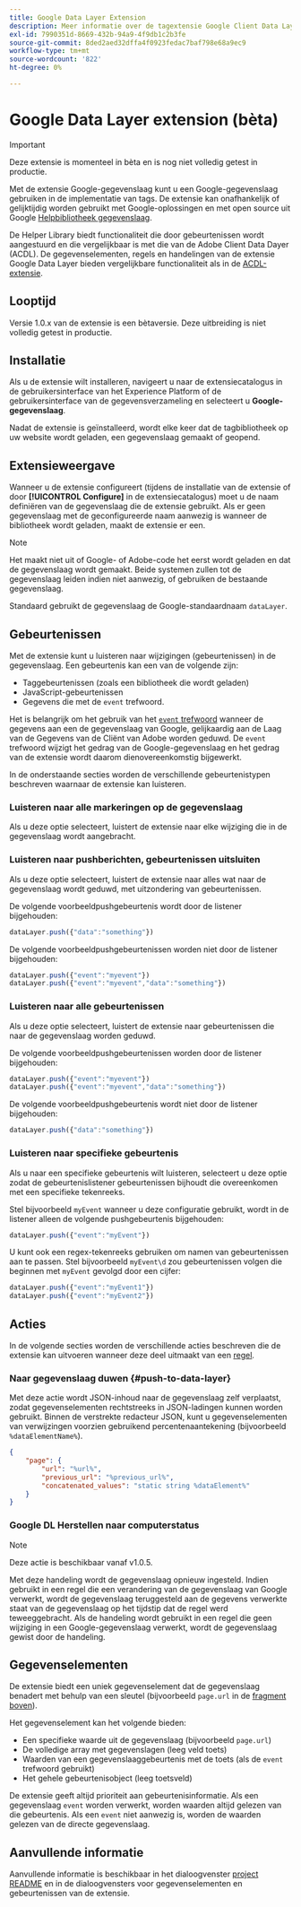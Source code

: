 ```yaml
---
title: Google Data Layer Extension
description: Meer informatie over de tagextensie Google Client Data Layer in Adobe Experience Platform.
exl-id: 7990351d-8669-432b-94a9-4f9db1c2b3fe
source-git-commit: 8ded2aed32dffa4f0923fedac7baf798e68a9ec9
workflow-type: tm+mt
source-wordcount: '822'
ht-degree: 0%

---
```


# Google Data Layer extension (bèta)

>[!IMPORTANT]
>
>Deze extensie is momenteel in bèta en is nog niet volledig getest in productie.

Met de extensie Google-gegevenslaag kunt u een Google-gegevenslaag gebruiken in de implementatie van tags. De extensie kan onafhankelijk of gelijktijdig worden gebruikt met Google-oplossingen en met open source uit Google [Helpbibliotheek gegevenslaag](https://github.com/google/data-layer-helper).

De Helper Library biedt functionaliteit die door gebeurtenissen wordt aangestuurd en die vergelijkbaar is met die van de Adobe Client Data Dayer (ACDL). De gegevenselementen, regels en handelingen van de extensie Google Data Layer bieden vergelijkbare functionaliteit als in de [ACDL-extensie](../client-data-layer/overview.md).

## Looptijd

Versie 1.0.x van de extensie is een bètaversie. Deze uitbreiding is niet volledig getest in productie.

## Installatie

Als u de extensie wilt installeren, navigeert u naar de extensiecatalogus in de gebruikersinterface van het Experience Platform of de gebruikersinterface van de gegevensverzameling en selecteert u **Google-gegevenslaag**.

Nadat de extensie is geïnstalleerd, wordt elke keer dat de tagbibliotheek op uw website wordt geladen, een gegevenslaag gemaakt of geopend.

## Extensieweergave

Wanneer u de extensie configureert (tijdens de installatie van de extensie of door **[!UICONTROL Configure]** in de extensiecatalogus) moet u de naam definiëren van de gegevenslaag die de extensie gebruikt. Als er geen gegevenslaag met de geconfigureerde naam aanwezig is wanneer de bibliotheek wordt geladen, maakt de extensie er een.

>[!NOTE]
>
>Het maakt niet uit of Google- of Adobe-code het eerst wordt geladen en dat de gegevenslaag wordt gemaakt. Beide systemen zullen tot de gegevenslaag leiden indien niet aanwezig, of gebruiken de bestaande gegevenslaag.

Standaard gebruikt de gegevenslaag de Google-standaardnaam `dataLayer`.

## Gebeurtenissen

Met de extensie kunt u luisteren naar wijzigingen (gebeurtenissen) in de gegevenslaag. Een gebeurtenis kan een van de volgende zijn:

* Taggebeurtenissen (zoals een bibliotheek die wordt geladen)
* JavaScript-gebeurtenissen
* Gegevens die met de `event` trefwoord.

Het is belangrijk om het gebruik van het [`event` trefwoord](https://developers.google.com/tag-platform/devguides/datalayer#use_a_data_layer_with_event_handlers) wanneer de gegevens aan een de gegevenslaag van Google, gelijkaardig aan de Laag van de Gegevens van de Cliënt van Adobe worden geduwd. De `event` trefwoord wijzigt het gedrag van de Google-gegevenslaag en het gedrag van de extensie wordt daarom dienovereenkomstig bijgewerkt.

In de onderstaande secties worden de verschillende gebeurtenistypen beschreven waarnaar de extensie kan luisteren.

### Luisteren naar alle markeringen op de gegevenslaag

Als u deze optie selecteert, luistert de extensie naar elke wijziging die in de gegevenslaag wordt aangebracht.

### Luisteren naar pushberichten, gebeurtenissen uitsluiten

Als u deze optie selecteert, luistert de extensie naar alles wat naar de gegevenslaag wordt geduwd, met uitzondering van gebeurtenissen.

De volgende voorbeeldpushgebeurtenis wordt door de listener bijgehouden:

```js
dataLayer.push({"data":"something"})
```

De volgende voorbeeldpushgebeurtenissen worden niet door de listener bijgehouden:

```js
dataLayer.push({"event":"myevent"})
dataLayer.push({"event":"myevent","data":"something"})
```

### Luisteren naar alle gebeurtenissen

Als u deze optie selecteert, luistert de extensie naar gebeurtenissen die naar de gegevenslaag worden geduwd.

De volgende voorbeeldpushgebeurtenissen worden door de listener bijgehouden:

```js
dataLayer.push({"event":"myevent"})
dataLayer.push({"event":"myevent","data":"something"})
```

De volgende voorbeeldpushgebeurtenis wordt niet door de listener bijgehouden:

```js
dataLayer.push({"data":"something"})
```

### Luisteren naar specifieke gebeurtenis

Als u naar een specifieke gebeurtenis wilt luisteren, selecteert u deze optie zodat de gebeurtenislistener gebeurtenissen bijhoudt die overeenkomen met een specifieke tekenreeks.

Stel bijvoorbeeld `myEvent` wanneer u deze configuratie gebruikt, wordt in de listener alleen de volgende pushgebeurtenis bijgehouden:

```js
dataLayer.push({"event":"myEvent"})
```

U kunt ook een regex-tekenreeks gebruiken om namen van gebeurtenissen aan te passen. Stel bijvoorbeeld `myEvent\d` zou gebeurtenissen volgen die beginnen met `myEvent` gevolgd door een cijfer:

```js
dataLayer.push({"event":"myEvent1"})
dataLayer.push({"event":"myEvent2"})
```

## Acties

In de volgende secties worden de verschillende acties beschreven die de extensie kan uitvoeren wanneer deze deel uitmaakt van een [regel](../../../ui/managing-resources/rules.md).

### Naar gegevenslaag duwen {#push-to-data-layer}

Met deze actie wordt JSON-inhoud naar de gegevenslaag zelf verplaatst, zodat gegevenselementen rechtstreeks in JSON-ladingen kunnen worden gebruikt. Binnen de verstrekte redacteur JSON, kunt u gegevenselementen van verwijzingen voorzien gebruikend percentenaantekening (bijvoorbeeld `%dataElementName%`).

```json
{
    "page": {
        "url": "%url%",
        "previous_url": "%previous_url%",
        "concatenated_values": "static string %dataElement%"
    }
}
```

### Google DL Herstellen naar computerstatus

>[!NOTE]
>
>Deze actie is beschikbaar vanaf v1.0.5.

Met deze handeling wordt de gegevenslaag opnieuw ingesteld. Indien gebruikt in een regel die een verandering van de gegevenslaag van Google verwerkt, wordt de gegevenslaag teruggesteld aan de gegevens verwerkte staat van de gegevenslaag op het tijdstip dat de regel werd teweeggebracht. Als de handeling wordt gebruikt in een regel die geen wijziging in een Google-gegevenslaag verwerkt, wordt de gegevenslaag gewist door de handeling.

## Gegevenselementen

De extensie biedt een uniek gegevenselement dat de gegevenslaag benadert met behulp van een sleutel (bijvoorbeeld `page.url` in de [fragment boven](#push-to-data-layer)).

Het gegevenselement kan het volgende bieden:

* Een specifieke waarde uit de gegevenslaag (bijvoorbeeld `page.url`)
* De volledige array met gegevenslagen (leeg veld toets)
* Waarden van een gegevenslaaggebeurtenis met de toets (als de `event` trefwoord gebruikt)
* Het gehele gebeurtenisobject (leeg toetsveld)

De extensie geeft altijd prioriteit aan gebeurtenisinformatie. Als een gegevenslaag `event` worden verwerkt, worden waarden altijd gelezen van die gebeurtenis. Als een `event` niet aanwezig is, worden de waarden gelezen van de directe gegevenslaag.

## Aanvullende informatie

Aanvullende informatie is beschikbaar in het dialoogvenster [project README](https://github.com/adobe/reactor-extension-googledatalayer/blob/main/README.md) en in de dialoogvensters voor gegevenselementen en gebeurtenissen van de extensie.
